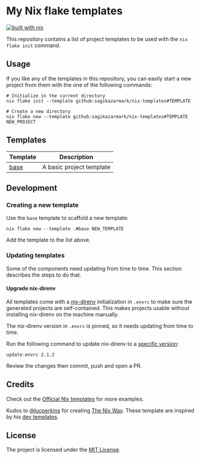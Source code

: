 # My Nix flake templates

[![built with nix](https://builtwithnix.org/badge.svg)](https://builtwithnix.org)

This repository contains a list of project templates to be used with the `nix flake init` command.


## Usage

If you like any of the templates in this repository,
you can easily start a new project from them with the one of the following commands:

```shell
# Initialize in the current directory
nix flake init --template github:sagikazarmark/nix-templates#TEMPLATE

# Create a new directory
nix flake new --template github:sagikazarmark/nix-templates#TEMPLATE NEW_PROJECT
```


## Templates

| Template       | Description              |
|----------------|--------------------------|
| [base](./base) | A basic project template |


## Development

### Creating a new template

Use the `base` template to scaffold a new template:

```shell
nix flake new --template .#base NEW_TEMPLATE
```

Add the template to the list above.

### Updating templates

Some of the components need updating from time to time.
This section describes the steps to do that.

#### Upgrade nix-direnv

All templates come with a [nix-direnv](https://github.com/nix-community/nix-direnv) initialization in `.envrc` to make sure the generated projects are self-contained.
This makes projects usable without installing nix-direnv on the machine manually.

The nix-direnv version in `.envrc` is pinned, so it needs updating from time to time.

Run the following command to update nix-direnv to a [specific version](https://github.com/nix-community/nix-direnv/releases):

```shell
update-envrc 2.1.2
```

Review the changes then commit, push and open a PR.


## Credits

Check out the [Official Nix templates](https://github.com/NixOS/templates) for more examples.

Kudos to [@lucperkins](https://github.com/lucperkins) for creating [The Nix Way](https://github.com/the-nix-way).
These template are inspired by his [dev templates](https://github.com/the-nix-way/dev-templates).


## License

The project is licensed under the [MIT License](LICENSE).
